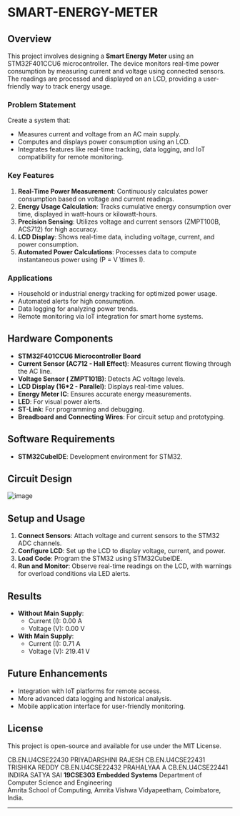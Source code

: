 # SMART-ENERGY-METER

## Overview

This project involves designing a **Smart Energy Meter** using an STM32F401CCU6 microcontroller. The device monitors real-time power consumption by measuring current and voltage using connected sensors. The readings are processed and displayed on an LCD, providing a user-friendly way to track energy usage.

### Problem Statement
Create a system that:
- Measures current and voltage from an AC main supply.
- Computes and displays power consumption using an LCD.
- Integrates features like real-time tracking, data logging, and IoT compatibility for remote monitoring.

### Key Features
1. **Real-Time Power Measurement**: Continuously calculates power consumption based on voltage and current readings.
2. **Energy Usage Calculation**: Tracks cumulative energy consumption over time, displayed in watt-hours or kilowatt-hours.
3. **Precision Sensing**: Utilizes voltage and current sensors (ZMPT100B, ACS712) for high accuracy.
4. **LCD Display**: Shows real-time data, including voltage, current, and power consumption.
5. **Automated Power Calculations**: Processes data to compute instantaneous power using \(P = V \times I\).

### Applications
- Household or industrial energy tracking for optimized power usage.
- Automated alerts for high consumption.
- Data logging for analyzing power trends.
- Remote monitoring via IoT integration for smart home systems.

## Hardware Components
- **STM32F401CCU6 Microcontroller Board**
- **Current Sensor (AC712 - Hall Effect)**: Measures current flowing through the AC line.
- **Voltage Sensor ( ZMPT101B)**: Detects AC voltage levels.
- **LCD Display (16*2 - Parallel)**: Displays real-time values.
- **Energy Meter IC**: Ensures accurate energy measurements.
- **LED**: For visual power alerts.
- **ST-Link**: For programming and debugging.
- **Breadboard and Connecting Wires**: For circuit setup and prototyping.

## Software Requirements
- **STM32CubeIDE**: Development environment for STM32.

## Circuit Design
![image](https://github.com/user-attachments/assets/6f486b21-7e8e-4f76-941b-b099bc39686f)

## Setup and Usage
1. **Connect Sensors**: Attach voltage and current sensors to the STM32 ADC channels.
2. **Configure LCD**: Set up the LCD to display voltage, current, and power.
3. **Load Code**: Program the STM32 using STM32CubeIDE.
4. **Run and Monitor**: Observe real-time readings on the LCD, with warnings for overload conditions via LED alerts.

## Results
- **Without Main Supply**:
  - Current (I): 0.00 A
  - Voltage (V): 0.00 V
- **With Main Supply**:
  - Current (I): 0.71 A
  - Voltage (V): 219.41 V

## Future Enhancements
- Integration with IoT platforms for remote access.
- More advanced data logging and historical analysis.
- Mobile application interface for user-friendly monitoring.

## License
This project is open-source and available for use under the MIT License.

CB.EN.U4CSE22430 PRIYADARSHINI RAJESH
CB.EN.U4CSE22431 TRISHIKA REDDY
CB.EN.U4CSE22432 PRAHALYAA A
CB.EN.U4CSE22441 INDIRA SATYA SAI
**19CSE303 Embedded Systems**
Department of Computer Science and Engineering    
Amrita School of Computing, 
Amrita Vishwa Vidyapeetham, Coimbatore, India.


---------------------------------------------------------------------------------------------------------------------------------------------
